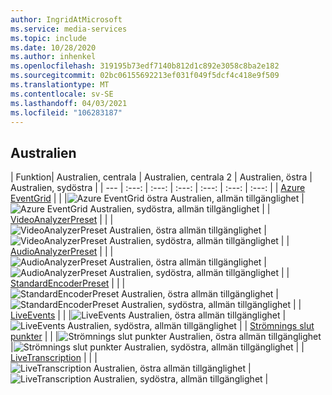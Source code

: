 ```yaml
---
author: IngridAtMicrosoft
ms.service: media-services
ms.topic: include
ms.date: 10/28/2020
ms.author: inhenkel
ms.openlocfilehash: 319195b73edf7140b812d1c892e3058c8ba2e182
ms.sourcegitcommit: 02bc06155692213ef031f049f5dcf4c418e9f509
ms.translationtype: MT
ms.contentlocale: sv-SE
ms.lasthandoff: 04/03/2021
ms.locfileid: "106283187"
---
```

<!--Feature availability in region-->
## <a name="australia"></a>Australien

| Funktion| Australien, centrala | Australien, centrala 2 | Australien, östra | Australien, sydöstra |
| --- | :---: | :---: | :---: | :---: | :---: | :---: |
| [Azure EventGrid](../monitoring/reacting-to-media-services-events.md) | | |![ Azure EventGrid östra Australien, allmän tillgänglighet](../media/azure-clouds-regions/ga.svg) |![Azure EventGrid Australien, sydöstra, allmän tillgänglighet](../media/azure-clouds-regions/ga.svg) |
| [VideoAnalyzerPreset](../analyze-video-audio-files-concept.md) | | |![VideoAnalyzerPreset Australien, östra allmän tillgänglighet](../media/azure-clouds-regions/ga.svg) |![VideoAnalyzerPreset Australien, sydöstra, allmän tillgänglighet](../media/azure-clouds-regions/ga.svg) |
| [AudioAnalyzerPreset](../analyze-video-audio-files-concept.md) | | |![AudioAnalyzerPreset Australien, östra allmän tillgänglighet](../media/azure-clouds-regions/ga.svg) |![AudioAnalyzerPreset Australien, sydöstra, allmän tillgänglighet](../media/azure-clouds-regions/ga.svg) |
| [StandardEncoderPreset](../encode-concept.md) | | |![StandardEncoderPreset Australien, östra allmän tillgänglighet](../media/azure-clouds-regions/ga.svg) |![StandardEncoderPreset Australien, sydöstra, allmän tillgänglighet](../media/azure-clouds-regions/ga.svg) |
| [LiveEvents](../stream-live-streaming-concept.md) | | |![LiveEvents Australien, östra allmän tillgänglighet](../media/azure-clouds-regions/ga.svg) |![LiveEvents Australien, sydöstra, allmän tillgänglighet](../media/azure-clouds-regions/ga.svg) |
| [Strömnings slut punkter](../stream-streaming-endpoint-concept.md) | | |![Strömnings slut punkter Australien, östra allmän tillgänglighet](../media/azure-clouds-regions/ga.svg) |![Strömnings slut punkter Australien, sydöstra, allmän tillgänglighet](../media/azure-clouds-regions/ga.svg) |
| [LiveTranscription](../live-event-live-transcription-how-to.md) | | |![LiveTranscription Australien, östra allmän tillgänglighet](../media/azure-clouds-regions/ga.svg) |![LiveTranscription Australien, sydöstra, allmän tillgänglighet](../media/azure-clouds-regions/ga.svg) |
